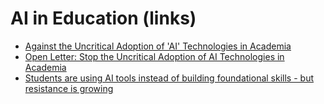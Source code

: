 # AI in Education (links)

- [Against the Uncritical Adoption of 'AI' Technologies in Academia](https://zenodo.org/records/17065099)
- [Open Letter: Stop the Uncritical Adoption of AI Technologies in Academia](https://openletter.earth/open-letter-stop-the-uncritical-adoption-of-ai-technologies-in-academia-b65bba1e)
- [Students are using AI tools instead of building foundational skills - but resistance is growing](https://www.zdnet.com/article/students-are-using-ai-tools-instead-of-building-foundational-skills-but-resistance-is-growing/)